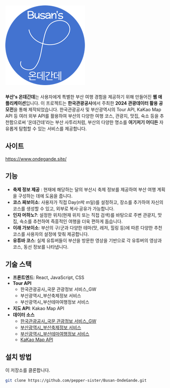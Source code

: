 ![Busan's OndeGande Logo](./logo.png)
===

**부산's 온데간데**는 사용자에게 특별한 부산 여행 경험을 제공하기 위해 만들어진 **웹 애플리케이션**입니다. 이 프로젝트는 **한국관광공사**에서 주최한 **2024 관광데이터 활용 공모전**을 통해 제작되었습니다. 한국관광공사 및 부산광역시의 Tour API, KaKao Map API 등 여러 외부 API를 활용하여 부산의 다양한 여행 코스, 관광지, 맛집, 숙소 등을 추천함으로써 ‘온데간데’라는 부산 사투리처럼, 부산의 다양한 명소를 **여기저기 어디든** 자유롭게 탐험할 수 있는 서비스를 제공합니다.

## 사이트
https://www.ondegande.site/

## 기능

- **축제 정보 제공** : 현재에 해당하는 달의 부산시 축제 정보를 제공하여 부산 여행 계획을 구성하는 데에 도움을 줍니다.
- **코스 짜보이소**: 사용자가 직접 Day(n박 m일)를 설정하고, 장소를 추가하여 자신의 코스를 생성할 수 있고, 외부로 복사·공유가 가능합니다.
- **인자 머하노?**: 설정한 위치(현재 위치 또는 직접 검색)를 바탕으로 주변 관광지, 맛집, 숙소를 추천하여 즉흥적인 여행을 더욱 편하게 돕습니다.
- **이래 가보이소**: 부산의 구/군과 다양한 테마(맛, 레저, 힐링 등)에 따른 다양한 추천 코스를 사용자의 설정에 맞춰 제공합니다.
- **유튜바 코스**: 실제 유튜버들이 부산을 방문한 영상을 기반으로 각 유튜버의 영상과 코스, 동선 정보를 나타냅니다.

## 기술 스택

- **프론트엔드**: React, JavaScript, CSS
- **Tour API**
  - 한국관광공사_국문 관광정보 서비스_GW
  - 부산광역시_부산축제정보 서비스
  - 부산광역시_부산테마여행정보 서비스
- **지도 API**: Kakao Map API
- **데이터 소스**
  - [한국관광공사_국문 관광정보 서비스_GW](https://www.data.go.kr/tcs/dss/selectApiDataDetailView.do?publicDataPk=15101578)
  - [부산광역시_부산축제정보 서비스](https://www.data.go.kr/tcs/dss/selectApiDataDetailView.do?publicDataPk=15063500)
  - [부산광역시_부산테마여행정보 서비스](https://www.data.go.kr/tcs/dss/selectApiDataDetailView.do?publicDataPk=15063506)
  - [KaKao Map API](https://apis.map.kakao.com/web/)  

## 설치 방법

   이 저장소를 클론합니다.
   ```bash
   git clone https://github.com/pepper-sister/Busan-OndeGande.git